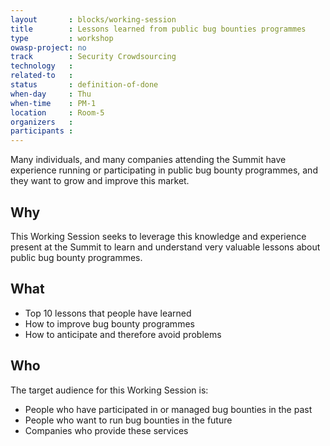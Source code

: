 ```yaml
---
layout       : blocks/working-session
title        : Lessons learned from public bug bounties programmes
type         : workshop
owasp-project: no
track        : Security Crowdsourcing
technology   :
related-to   :
status       : definition-of-done
when-day     : Thu
when-time    : PM-1
location     : Room-5
organizers   :
participants :
---
```


Many individuals, and many companies attending the Summit have experience running or participating in public bug bounty programmes, and they want to grow and improve this market.  

## Why

This Working Session seeks to leverage this knowledge and experience present at the Summit to learn and understand very valuable lessons about public bug bounty programmes.  

## What

-	Top 10 lessons that people have learned
-	How to improve bug bounty programmes 
-	How to anticipate and therefore avoid problems

## Who

The target audience for this Working Session is:

-	People who have participated in or managed bug bounties in the past
-	People who want to run bug bounties in the future
-	Companies who provide these services
